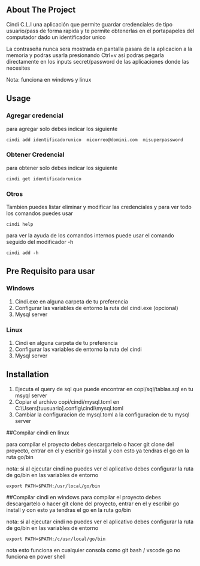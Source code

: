## About The Project
Cindi C.L.I una aplicación que permite guardar credenciales de tipo usuario/pass de forma rapida y te permite obtenerlas en el portapapeles del computador dado un identificador unico

La contraseña nunca sera mostrada en pantalla pasara de la aplicacion a la memoria y podras usarla presionando Ctrl+v asi podras pegarla directamente en los inputs secret/password de las aplicaciones donde las necesites

Nota: funciona en windows y linux

## Usage

### Agregar credencial 
para agregar solo debes indicar los siguiente
```
cindi add identificadorunico  micorreo@domini.com  misuperpassword 
```

### Obtener Credencial 
para obtener solo debes indicar los siguiente
```
cindi get identificadorunico  
```

### Otros 
Tambien puedes listar eliminar y modificar las credenciales y para ver todo los comandos puedes usar

```
cindi help
```
para ver la ayuda de los comandos internos puede usar el comando seguido del modificador -h 

```
cindi add -h  
```

## Pre Requisito para usar

### Windows 
1. Cindi.exe en alguna carpeta de tu preferencia
2. Configurar las variables de entorno la ruta del cindi.exe (opcional)
3. Mysql server

### Linux 
1. Cindi en alguna carpeta de tu preferencia
2. Configurar las variables de entorno la ruta del cindi
3. Mysql server


## Installation

1. Ejecuta el query de sql que puede encontrar en copi/sql/tablas.sql en tu msyql server
2. Copiar el archivo copi/cindi/mysql.toml  en C:\Users\[tuusuario]\.config\cindi\mysql.toml
3. Cambiar la configuracion de mysql.toml a la configuracion de tu mysql server

##Compilar cindi en linux

para compilar el proyecto debes descargartelo o hacer git clone del proyecto, entrar en el y escribir go install y con esto ya tendras el go en la ruta go/bin

nota: si al ejecutar cindi no puedes ver el aplicativo debes configurar la ruta de go/bin en las variables de entorno

```
export PATH=$PATH:/usr/local/go/bin
```
##Compilar cindi en windows
para compilar el proyecto debes descargartelo o hacer git clone del proyecto, entrar en el y escribir go install y con esto ya tendras el go en la ruta go/bin

nota: si al ejecutar cindi no puedes ver el aplicativo debes configurar la ruta de go/bin en las variables de entorno

```
export PATH=$PATH:/c/usr/local/go/bin
```
nota esto funciona en cualquier consola como git bash / vscode go no funciona en power shell

